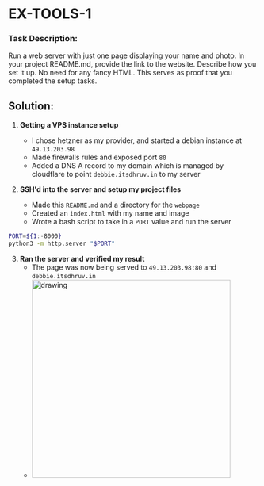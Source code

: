 # EX-TOOLS-1
### Task Description:
Run a web server with just one page displaying your name and photo. In your project README.md, provide the link to the website. Describe how you set it up. No need for any fancy HTML. This serves as proof that you completed the setup tasks.

## Solution:
1. **Getting a VPS instance setup**
	- I chose hetzner as my provider, and started a debian instance at `49.13.203.98`
	- Made firewalls rules and exposed port `80`
	- Added a DNS A record to my domain which is managed by cloudflare to point `debbie.itsdhruv.in` to my server

2. **SSH'd into the server and setup my project files**
	- Made this `README.md` and a directory for the `webpage`
	- Created an `index.html` with my name and image
	- Wrote a bash script to take in a `PORT` value and run the server
```bash
PORT=${1:-8000}
python3 -m http.server "$PORT"
```
3. **Ran the server and verified my result**
	- The page was now being served to `49.13.203.98:80` and `debbie.itsdhruv.in` 
	- <img src="https://gcdnb.pbrd.co/images/pBZ5kFoxKmkn.png?o=1" alt="drawing" width="400"/>